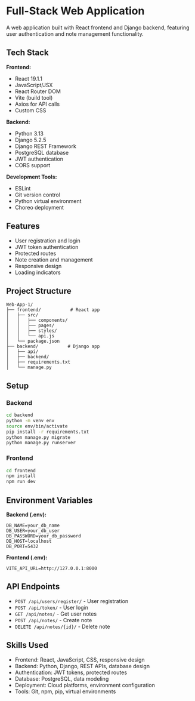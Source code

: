 # Full-Stack Web Application

A web application built with React frontend and Django backend, featuring user authentication and note management functionality.

## Tech Stack

**Frontend:**
- React 19.1.1
- JavaScript/JSX
- React Router DOM
- Vite (build tool)
- Axios for API calls
- Custom CSS

**Backend:**
- Python 3.13
- Django 5.2.5
- Django REST Framework
- PostgreSQL database
- JWT authentication
- CORS support

**Development Tools:**
- ESLint
- Git version control
- Python virtual environment
- Choreo deployment

## Features

- User registration and login
- JWT token authentication
- Protected routes
- Note creation and management
- Responsive design
- Loading indicators

## Project Structure

```
Web-App-1/
├── frontend/           # React app
│   ├── src/
│   │   ├── components/
│   │   ├── pages/
│   │   ├── styles/
│   │   └── api.js
│   └── package.json
├── backend/           # Django app
│   ├── api/
│   ├── backend/
│   ├── requirements.txt
│   └── manage.py
```

## Setup

### Backend
```bash
cd backend
python -m venv env
source env/bin/activate
pip install -r requirements.txt
python manage.py migrate
python manage.py runserver
```

### Frontend
```bash
cd frontend
npm install
npm run dev
```

## Environment Variables

**Backend (.env):**
```
DB_NAME=your_db_name
DB_USER=your_db_user
DB_PASSWORD=your_db_password
DB_HOST=localhost
DB_PORT=5432
```

**Frontend (.env):**
```
VITE_API_URL=http://127.0.0.1:8000
```

## API Endpoints

- `POST /api/users/register/` - User registration
- `POST /api/token/` - User login
- `GET /api/notes/` - Get user notes
- `POST /api/notes/` - Create note
- `DELETE /api/notes/{id}/` - Delete note

## Skills Used

- Frontend: React, JavaScript, CSS, responsive design
- Backend: Python, Django, REST APIs, database design
- Authentication: JWT tokens, protected routes
- Database: PostgreSQL, data modeling
- Deployment: Cloud platforms, environment configuration
- Tools: Git, npm, pip, virtual environments